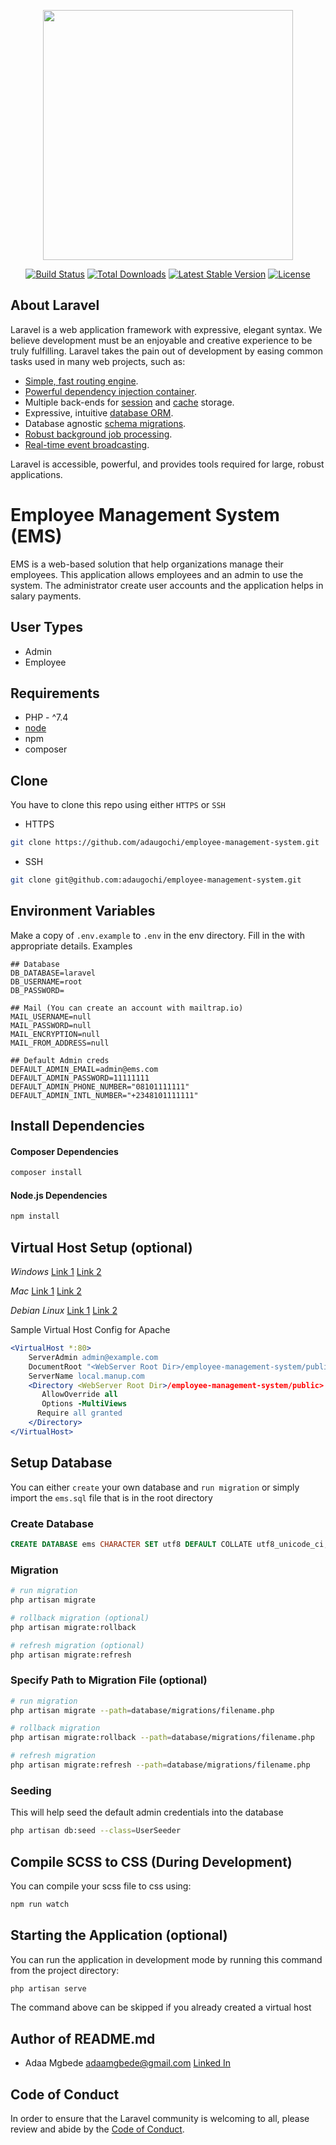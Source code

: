 <p align="center"><a href="https://laravel.com" target="_blank"><img src="https://raw.githubusercontent.com/laravel/art/master/logo-lockup/5%20SVG/2%20CMYK/1%20Full%20Color/laravel-logolockup-cmyk-red.svg" width="400"></a></p>

<p align="center">
<a href="https://travis-ci.org/laravel/framework"><img src="https://travis-ci.org/laravel/framework.svg" alt="Build Status"></a>
<a href="https://packagist.org/packages/laravel/framework"><img src="https://poser.pugx.org/laravel/framework/d/total.svg" alt="Total Downloads"></a>
<a href="https://packagist.org/packages/laravel/framework"><img src="https://poser.pugx.org/laravel/framework/v/stable.svg" alt="Latest Stable Version"></a>
<a href="https://packagist.org/packages/laravel/framework"><img src="https://poser.pugx.org/laravel/framework/license.svg" alt="License"></a>
</p>

## About Laravel

Laravel is a web application framework with expressive, elegant syntax. We believe development must be an enjoyable and creative experience to be truly fulfilling. Laravel takes the pain out of development by easing common tasks used in many web projects, such as:

- [Simple, fast routing engine](https://laravel.com/docs/routing).
- [Powerful dependency injection container](https://laravel.com/docs/container).
- Multiple back-ends for [session](https://laravel.com/docs/session) and [cache](https://laravel.com/docs/cache) storage.
- Expressive, intuitive [database ORM](https://laravel.com/docs/eloquent).
- Database agnostic [schema migrations](https://laravel.com/docs/migrations).
- [Robust background job processing](https://laravel.com/docs/queues).
- [Real-time event broadcasting](https://laravel.com/docs/broadcasting).

Laravel is accessible, powerful, and provides tools required for large, robust applications.

# Employee Management System (EMS)
EMS is a web-based solution that help organizations manage their employees. This application allows employees and an
admin to use the system. The administrator create user accounts and the application helps in salary payments.

## User Types
- Admin
- Employee

## Requirements
- PHP - ^7.4
- [node](https://nodejs.org/)
- npm
- composer

## Clone
You have to clone this repo using either `HTTPS` or `SSH`

- HTTPS
```bash
git clone https://github.com/adaugochi/employee-management-system.git
```

- SSH
```bash
git clone git@github.com:adaugochi/employee-management-system.git
```
## Environment Variables
Make a copy of `.env.example` to `.env` in the env directory. Fill in the with appropriate details. Examples

```dotenv
## Database
DB_DATABASE=laravel
DB_USERNAME=root
DB_PASSWORD=

## Mail (You can create an account with mailtrap.io)
MAIL_USERNAME=null
MAIL_PASSWORD=null
MAIL_ENCRYPTION=null
MAIL_FROM_ADDRESS=null

## Default Admin creds
DEFAULT_ADMIN_EMAIL=admin@ems.com
DEFAULT_ADMIN_PASSWORD=11111111
DEFAULT_ADMIN_PHONE_NUMBER="08101111111"
DEFAULT_ADMIN_INTL_NUMBER="+2348101111111"
```

## Install Dependencies
#### Composer Dependencies
```bash
composer install
```

#### Node.js Dependencies
```bash
npm install
```

## Virtual Host Setup (optional)
*Windows*
[Link 1](http://foundationphp.com/tutorials/apache_vhosts.php)
[Link 2](https://www.kristengrote.com/blog/articles/how-to-set-up-virtual-hosts-using-wamp)

*Mac*
[Link 1](http://coolestguidesontheplanet.com/set-virtual-hosts-apache-mac-osx-10-9-mavericks-osx-10-8-mountain-lion/)
[Link 2](http://coolestguidesontheplanet.com/set-virtual-hosts-apache-mac-osx-10-10-yosemite/)

*Debian Linux*
[Link 1](https://www.digitalocean.com/community/tutorials/how-to-set-up-apache-virtual-hosts-on-ubuntu-14-04-lts)
[Link 2](http://www.unixmen.com/setup-apache-virtual-hosts-on-ubuntu-15-04/)

Sample Virtual Host Config for Apache
```apache
<VirtualHost *:80>
    ServerAdmin admin@example.com
    DocumentRoot "<WebServer Root Dir>/employee-management-system/public"
    ServerName local.manup.com
    <Directory <WebServer Root Dir>/employee-management-system/public>
       AllowOverride all
       Options -MultiViews
      Require all granted
    </Directory>
</VirtualHost>
```

## Setup Database
You can either `create` your own database and `run migration` or simply import the `ems.sql` file that is in the root directory

### Create Database
```sql
CREATE DATABASE ems CHARACTER SET utf8 DEFAULT COLLATE utf8_unicode_ci;
```

### Migration
```bash
# run migration
php artisan migrate

# rollback migration (optional)
php artisan migrate:rollback

# refresh migration (optional)
php artisan migrate:refresh
```

### Specify Path to Migration File (optional)
```bash
# run migration
php artisan migrate --path=database/migrations/filename.php

# rollback migration
php artisan migrate:rollback --path=database/migrations/filename.php

# refresh migration
php artisan migrate:refresh --path=database/migrations/filename.php
```

### Seeding
This will help seed the default admin credentials into the database
```bash
php artisan db:seed --class=UserSeeder
```

## Compile SCSS to CSS (During Development)
You can compile your scss file to css using:

```bash
npm run watch
```

## Starting the Application (optional)
You can run the application in development mode by running this command from the project directory:
```bash
php artisan serve
```
The command above can be skipped if you already created a virtual host

## Author of README.md
- Adaa Mgbede <adaamgbede@gmail.com>
[Linked In](https://www.linkedin.com/in/maryfaithmgbede/)

## Code of Conduct
In order to ensure that the Laravel community is welcoming to all, please review and
abide by the [Code of Conduct](https://laravel.com/docs/contributions#code-of-conduct).
